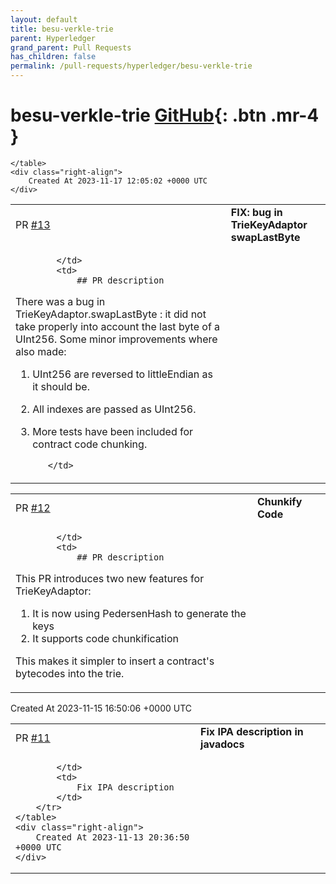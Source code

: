 ```yaml
---
layout: default
title: besu-verkle-trie
parent: Hyperledger
grand_parent: Pull Requests
has_children: false
permalink: /pull-requests/hyperledger/besu-verkle-trie
---
```


# besu-verkle-trie <span class="fs-3 right-align">[GitHub](https://github.com/hyperledger/besu-verkle-trie){: .btn .mr-4 }</span>


<div>
    <table>
        <tr>
            <td>
                PR <a href="https://github.com/hyperledger/besu-verkle-trie/pull/13" class=".btn">#13</a>
            </td>
            <td>
                <b>
                    FIX: bug in TrieKeyAdaptor swapLastByte
                </b>
            </td>
        </tr>
        <tr>
            <td>
                
            </td>
            <td>
                ## PR description
There was a bug in TrieKeyAdaptor.swapLastByte : it did not take properly into account the last byte of a UInt256.
Some minor improvements where also made:

  1. UInt256 are reversed to littleEndian as it should be.
  2. All indexes are passed as UInt256.
  3. More tests have been included for contract code chunking.

            </td>
        </tr>
    </table>
    <div class="right-align">
        Created At 2023-11-17 12:05:02 +0000 UTC
    </div>
</div>

<div>
    <table>
        <tr>
            <td>
                PR <a href="https://github.com/hyperledger/besu-verkle-trie/pull/12" class=".btn">#12</a>
            </td>
            <td>
                <b>
                    Chunkify Code
                </b>
            </td>
        </tr>
        <tr>
            <td>
                
            </td>
            <td>
                ## PR description
This PR introduces two new features for TrieKeyAdaptor:

  1. It is now using PedersenHash to generate the keys
  2. It supports code chunkification

This makes it simpler to insert a contract's bytecodes into the trie.
            </td>
        </tr>
    </table>
    <div class="right-align">
        Created At 2023-11-15 16:50:06 +0000 UTC
    </div>
</div>

<div>
    <table>
        <tr>
            <td>
                PR <a href="https://github.com/hyperledger/besu-verkle-trie/pull/11" class=".btn">#11</a>
            </td>
            <td>
                <b>
                    Fix IPA description in javadocs
                </b>
            </td>
        </tr>
        <tr>
            <td>
                
            </td>
            <td>
                Fix IPA description
            </td>
        </tr>
    </table>
    <div class="right-align">
        Created At 2023-11-13 20:36:50 +0000 UTC
    </div>
</div>


